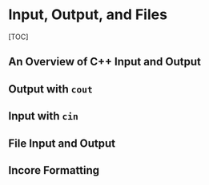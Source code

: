 # Input, Output, and Files

[TOC]

## An Overview of C++ Input and Output

## Output with `cout`

## Input with `cin`

## File Input and Output

## Incore Formatting
